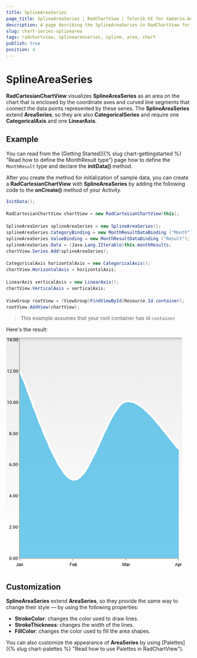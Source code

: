 ```yaml
---
title: SplineAreaSeries
page_title: SplineAreaSeries | RadChartView | Telerik UI for Xamarin.Android Documentation
description: A page desribing the SplineAreaSeries in RadChartView for Android. This article explains the most important things you need to know before using SplineAreaSeries.
slug: chart-series-splinearea
tags: radchartview, splineareaseries, spline, area, chart
publish: true
position: 4
---
```


# SplineAreaSeries

**RadCartesianChartView** visualizes **SplineAreaSeries** as an area on the chart that is enclosed by the coordinate axes and curved line segments that connect the data points represented by these series. The **SplineAreaSeries** extend **AreaSeries**, so they are also **CategoricalSeries** and require one **CategoricalAxis** and one **LinearAxis**.

## Example

You can read from the [Getting Started]({% slug chart-gettingstarted %} "Read how to define the MonthResult type") page how to define the `MonthResult` type and declare the **initData()** method.

After you create the method for initialization of sample data, you can create a **RadCartesianChartView** with **SplineAreaSeries** by adding the following code to the **onCreate()** method of your Activity.

```C#
InitData();

RadCartesianChartView chartView = new RadCartesianChartView(this);

SplineAreaSeries splineAreaSeries = new SplineAreaSeries();
splineAreaSeries.CategoryBinding = new MonthResultDataBinding ("Month");
splineAreaSeries.ValueBinding = new MonthResultDataBinding ("Result");
splineAreaSeries.Data = (Java.Lang.IIterable)this.monthResults;
chartView.Series.Add(splineAreaSeries);

CategoricalAxis horizontalAxis = new CategoricalAxis();
chartView.HorizontalAxis = horizontalAxis;

LinearAxis verticalAxis = new LinearAxis();
chartView.VerticalAxis = verticalAxis;

ViewGroup rootView = (ViewGroup)FindViewById(Resource.Id.container);
rootView.AddView(chartView);
```

> This example assumes that your root container has id `container`

Here's the result:

![TelerikUI-Chart-Series-SplineArea](images/chart-series-splinearea-1.png "Demo of Cartesian chart with SplineAreaSeries.")

## Customization

**SplineAreaSeries** extend **AreaSeries**, so they provide the same way to change their style &mdash; by using the following properties:

* **StrokeColor**: changes the color used to draw lines.
* **StrokeThickness**: changes the width of the lines.
* **FillColor**: changes the color used to fill the area shapes.

You can also customize the appearance of **AreaSeries** by using [Palettes]({% slug chart-palettes %} "Read how to use Palettes in RadChartView").
